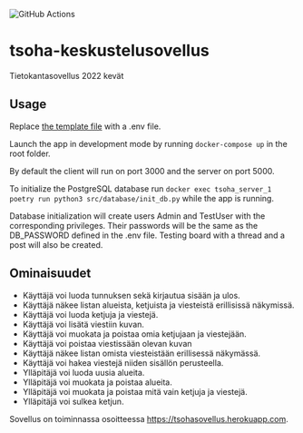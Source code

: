 ![GitHub Actions](https://github.com/Keskimaki/tsoha-keskustelusovellus/workflows/Pipeline/badge.svg)

# tsoha-keskustelusovellus
Tietokantasovellus 2022 kevät

## Usage
Replace [the template file](server/env.template) with a .env file. 

Launch the app in development mode by running `docker-compose up` in the root folder.

By default the client will run on port 3000 and the server on port 5000.


To initialize the PostgreSQL database run `docker exec tsoha_server_1 poetry run python3 src/database/init_db.py` while the app is running.

Database initialization will create users Admin and TestUser with the corresponding privileges. Their passwords will be the same as the DB_PASSWORD defined in the .env file. Testing board with a thread and a post will also be created.

## Ominaisuudet

- Käyttäjä voi luoda tunnuksen sekä kirjautua sisään ja ulos.
- Käyttäjä näkee listan alueista, ketjuista ja viesteistä erillisissä näkymissä.
- Käyttäjä voi luoda ketjuja ja viestejä.
- Käyttäjä voi lisätä viestiin kuvan.
- Käyttäjä voi muokata ja poistaa omia ketjujaan ja viestejään.
- Käyttäjä voi poistaa viestissään olevan kuvan
- Käyttäjä näkee listan omista viesteistään erillisessä näkymässä.
- Käyttäjä voi hakea viestejä niiden sisällön perusteella.
- Ylläpitäjä voi luoda uusia alueita.
- Ylläpitäjä voi muokata ja poistaa alueita.
- Ylläpitäjä voi muokata ja poistaa mitä vain ketjuja ja viestejä.
- Ylläpitäjä voi sulkea ketjun.

Sovellus on toiminnassa osoitteessa https://tsohasovellus.herokuapp.com.
